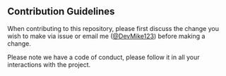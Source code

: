 ## Contribution Guidelines

When contributing to this repository, please first discuss the change you wish to make via issue or email me ([@DevMike123](mailto:devmike333@gmail.com?subject=Contributing%20to%20Pokechu%20on%20GitHub)) before making a change.

Please note we have a code of conduct, please follow it in all your interactions with the project.
